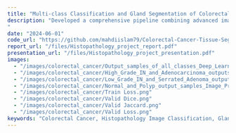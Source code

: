 ```yaml
---
title: "Multi-class Classification and Gland Segmentation of Colorectal Cancer Tissues from Histopathology Images"
description: "Developed a comprehensive pipeline combining advanced image processing techniques, such as K-means clustering and Watershed algorithm, for precise gland segmentation. Implemented classification of colorectal cancer tissues into multiple categories using both traditional machine learning and deep learning models, achieving high accuracy and robustness in segmentation and classification tasks.
"
date: "2024-06-01"
code_url: "https://github.com/mahdiislam79/Colorectal-Cancer-Tissue-Segmentation"
report_url: "/files/Histopathology_project_report.pdf"
presentation_url: "/files/Histopathology_project_presentation.pdf"
images:
  - "/images/colorectal_cancer/Output_samples_of_all_classes_Deep_Learning.jpg"
  - "/images/colorectal_cancer/High_Grade_IN_and_Adenocarcinoma_outputs_Image_Processing.jpg"
  - "/images/colorectal_cancer/Low_Grade_IN_and_Serrated_Adenoma_output_samples_Image_Processing.jpg"
  - "/images/colorectal_cancer/Normal_and_Polyp_output_samples_Image_Processing.jpg"
  - "/images/colorectal_cancer/Train Loss.png"
  - "/images/colorectal_cancer/Valid Dice.png"
  - "/images/colorectal_cancer/Valid Jaccard.png"
  - "/images/colorectal_cancer/Valid Loss.png"
keywords: "Colorectal Cancer, Histopathology Image Classification, Gland Segmentation, Image Processing, Machine Learning, Deep Learning"
---
```

